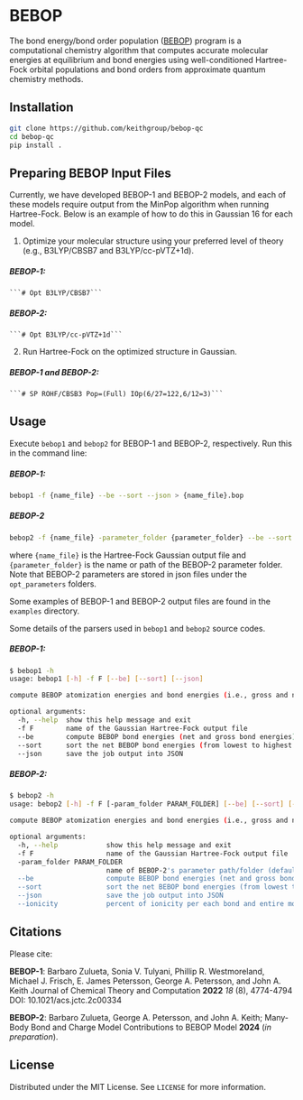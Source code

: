# BEBOP

The bond energy/bond order population ([BEBOP](https://doi.org/10.1021/acs.jctc.2c00334)) program is a computational chemistry algorithm that computes accurate molecular energies at equilibrium and bond energies using well-conditioned Hartree-Fock orbital populations and bond orders from approximate quantum chemistry methods.

## Installation

```bash
git clone https://github.com/keithgroup/bebop-qc
cd bebop-qc
pip install .
```

## Preparing BEBOP Input Files

Currently, we have developed BEBOP-1 and BEBOP-2 models, and each of these models require output from the MinPop algorithm when running Hartree-Fock. Below is an example of how to do this in Gaussian 16 for each model.

1. Optimize your molecular structure using your preferred level of theory (e.g., B3LYP/CBSB7 and B3LYP/cc-pVTZ+1d).

##### BEBOP-1:

    ```# Opt B3LYP/CBSB7```

##### BEBOP-2:

    ```# Opt B3LYP/cc-pVTZ+1d```

2. Run Hartree-Fock on the optimized structure in Gaussian.

##### BEBOP-1 and BEBOP-2:

    ```# SP ROHF/CBSB3 Pop=(Full) IOp(6/27=122,6/12=3)```

## Usage

Execute `bebop1` and `bebop2` for BEBOP-1 and BEBOP-2, respectively. Run this in the command line:

##### BEBOP-1:

```bash
bebop1 -f {name_file} --be --sort --json > {name_file}.bop
```

##### BEBOP-2

```bash
bebop2 -f {name_file} -parameter_folder {parameter_folder} --be --sort --json --ionicity > {name_file}.bop
```

where `{name_file}` is the Hartree-Fock Gaussian output file and `{parameter_folder}` is the name or path of the BEBOP-2 parameter folder. Note that BEBOP-2 parameters are stored in json files under the `opt_parameters` folders.

Some examples of BEBOP-1 and BEBOP-2 output files are found in the `examples` directory.

Some details of the parsers used in `bebop1` and `bebop2` source codes.

##### BEBOP-1:

```bash
$ bebop1 -h
usage: bebop1 [-h] -f F [--be] [--sort] [--json]

compute BEBOP atomization energies and bond energies (i.e., gross and net)

optional arguments:
  -h, --help  show this help message and exit
  -f F        name of the Gaussian Hartree-Fock output file
  --be        compute BEBOP bond energies (net and gross bond energies)
  --sort      sort the net BEBOP bond energies (from lowest to highest in energy)
  --json      save the job output into JSON
```

##### BEBOP-2:

```bash
$ bebop2 -h
usage: bebop2 [-h] -f F [-param_folder PARAM_FOLDER] [--be] [--sort] [--json] [--ionicity]

compute BEBOP atomization energies and bond energies (i.e., gross and net)

optional arguments:
  -h, --help            show this help message and exit
  -f F                  name of the Gaussian Hartree-Fock output file
  -param_folder PARAM_FOLDER
                        name of BEBOP-2's parameter path/folder (default: opt_parameters)
  --be                  compute BEBOP bond energies (net and gross bond energies)
  --sort                sort the net BEBOP bond energies (from lowest to highest in energy)
  --json                save the job output into JSON
  --ionicity            percent of ionicity per each bond and entire molecule
```

## Citations

Please cite:

**BEBOP-1**: Barbaro Zulueta, Sonia V. Tulyani, Phillip R. Westmoreland, Michael J. Frisch, E. James Petersson, George A. Petersson, and John A. Keith
Journal of Chemical Theory and Computation **2022** _18_ (8), 4774-4794
DOI: 10.1021/acs.jctc.2c00334

**BEBOP-2**: Barbaro Zulueta, George A. Petersson, and John A. Keith; Many-Body Bond and Charge Model Contributions to BEBOP Model **2024** (_in preparation_).

## License

Distributed under the MIT License.
See `LICENSE` for more information.
